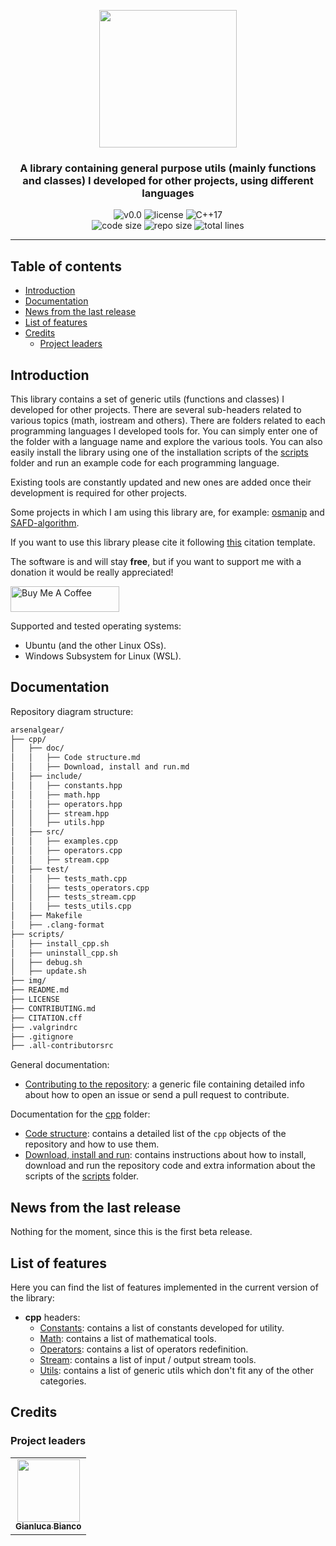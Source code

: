 <p align="center"><img src="https://github.com/JustWhit3/arsenalgear/tree/main/img/logo.svg" height=220></p>

<h3 align="center">A library containing general purpose utils (mainly functions and classes) I developed for other projects, using different languages</h3>
<p align="center">
    <img title="v0.0" alt="v0.0" src="https://img.shields.io/badge/version-v0.0-informational?style=flat-square"
    <a href="LICENSE">
        <img title="MIT License" alt="license" src="https://img.shields.io/badge/license-MIT-informational?style=flat-square">
    </a>
	<img title="C++17" alt="C++17" src="https://img.shields.io/badge/c++-17-informational?style=flat-square"><br>
	<img title="Code size" alt="code size" src="https://img.shields.io/github/languages/code-size/JustWhit3/arsenalgear?color=red">
	<img title="Repo size" alt="repo size" src="https://img.shields.io/github/repo-size/JustWhit3/arsenalgear?color=red">
	<img title="Lines of code" alt="total lines" src="https://img.shields.io/tokei/lines/github/JustWhit3/arsenalgear?color=red">

***

## Table of contents

- [Introduction](#introduction)
- [Documentation](#documentation)
- [News from the last release](#news-from-the-last-release)
- [List of features](#list-of-features)
- [Credits](#credits)
  - [Project leaders](#project-leaders)

## Introduction

This library contains a set of generic utils (functions and classes) I developed for other projects. There are several sub-headers related to various topics (math, iostream and others). There are folders related to each programming languages I developed tools for. You can simply enter one of the folder with a language name and explore the various tools. You can also easily install the library using one of the installation scripts of the [scripts](https://github.com/JustWhit3/arsenalgear/tree/main/scripts) folder and run an example code for each programming language.

Existing tools are constantly updated and new ones are added once their development is required for other projects.

Some projects in which I am using this library are, for example: [osmanip](https://github.com/JustWhit3/osmanip) and [SAFD-algorithm](https://github.com/JustWhit3/SAFD-algorithm).

If you want to use this library please cite it following [this](https://github.com/JustWhit3/arsenalgear/blob/main/CITATION.cff) citation template.

The software is and will stay **free**, but if you want to support me with a donation it would be really appreciated!

<a href="https://www.buymeacoffee.com/JustWhit33" target="_blank"><img src="https://cdn.buymeacoffee.com/buttons/default-orange.png" alt="Buy Me A Coffee" height="41" width="174"></a>

Supported and tested operating systems:

- Ubuntu (and the other Linux OSs).
- Windows Subsystem for Linux (WSL).

## Documentation

Repository diagram structure:

```txt
arsenalgear/
├── cpp/
│   ├── doc/
│   │   ├── Code structure.md
│   │   ├── Download, install and run.md
│   ├── include/
│   │   ├── constants.hpp
│   │   ├── math.hpp
│   │   ├── operators.hpp
│   │   ├── stream.hpp
│   │   ├── utils.hpp
│   ├── src/
│   │   ├── examples.cpp
│   │   ├── operators.cpp
│   │   ├── stream.cpp
│   ├── test/
│   │   ├── tests_math.cpp
│   │   ├── tests_operators.cpp
│   │   ├── tests_stream.cpp
│   │   ├── tests_utils.cpp
│   ├── Makefile
│   ├── .clang-format
├── scripts/
│   ├── install_cpp.sh
│   ├── uninstall_cpp.sh
│   ├── debug.sh
│   ├── update.sh
├── img/
├── README.md
├── LICENSE
├── CONTRIBUTING.md
├── CITATION.cff
├── .valgrindrc
├── .gitignore
├── .all-contributorsrc
```

General documentation:

- [Contributing to the repository](https://github.com/JustWhit3/arsenalgear/blob/main/CONTRIBUTING.md): a generic file containing detailed info about how to open an issue or send a pull request to contribute.

Documentation for the [cpp](https://github.com/JustWhit3/arsenalgear/tree/main/cpp) folder:

- [Code structure](https://github.com/JustWhit3/arsenalgear/blob/main/cpp/doc/Code%20structure.md): contains a detailed list of the `cpp` objects of the repository and how to use them.
- [Download, install and run](https://github.com/JustWhit3/arsenalgear/blob/main/cpp/doc/Download%2C%20install%20and%20run.md): contains instructions about how to install, download and run the repository code and extra information about the scripts of the [scripts](https://github.com/JustWhit3/arsenalgear/tree/main/scripts) folder.

## News from the last release

Nothing for the moment, since this is the first beta release.

## List of features

Here you can find the list of features implemented in the current version of the library:

- **cpp** headers:
  - [Constants](https://github.com/JustWhit3/arsenalgear/blob/main/cpp/include/constants.hpp): contains a list of constants developed for utility.
  - [Math](https://github.com/JustWhit3/arsenalgear/blob/main/cpp/include/math.hpp): contains a list of mathematical tools.
  - [Operators](https://github.com/JustWhit3/arsenalgear/blob/main/cpp/include/operators.hpp): contains a list of operators redefinition.
  - [Stream](https://github.com/JustWhit3/arsenalgear/blob/main/cpp/include/stream.hpp): contains a list of input / output stream tools.
  - [Utils](https://github.com/JustWhit3/arsenalgear/blob/main/cpp/include/utils.hpp): contains a list of generic utils which don't fit any of the other categories.

## Credits

### Project leaders

<table>
  <tr>
    <td align="center"><a href="https://justwhit3.github.io/"><img src="https://avatars.githubusercontent.com/u/48323961?v=4" width="100px;" alt=""/><br /><sub><b>Gianluca Bianco</b></sub></a></td>
  </tr>
</table>

<!-- ALL-CONTRIBUTORS-LIST:START - Do not remove or modify this section -->

<!-- ALL-CONTRIBUTORS-LIST:END -->